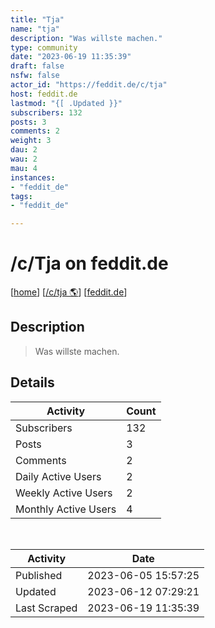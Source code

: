 ```yaml
---
title: "Tja" 
name: "tja"
description: "Was willste machen."
type: community
date: "2023-06-19 11:35:39"
draft: false
nsfw: false
actor_id: "https://feddit.de/c/tja"
host: feddit.de
lastmod: "{[ .Updated }}"
subscribers: 132
posts: 3
comments: 2
weight: 3
dau: 2
wau: 2
mau: 4
instances:
- "feddit_de"
tags: 
- "feddit_de"

---
```


# /c/Tja on feddit.de

[[home](/)]
[[/c/tja 🌎](https://feddit.de/c/tja)]
[[feddit.de](/instances/feddit_de)]


## Description 

<blockquote class="description">
Was willste machen.
</blockquote>


## Details

| Activity | Count  |
|----------------------|---|
| Subscribers          | 132 |
| Posts                | 3  |
| Comments             | 2  |
| Daily Active Users   | 2  |
| Weekly Active Users  | 2  |
| Monthly Active Users | 4  |

<br>

| Activity | Date |
|----------------------|---|
| Published            | 2023-06-05 15:57:25 |
| Updated              | 2023-06-12 07:29:21 |
| Last Scraped         | 2023-06-19 11:35:39 |
